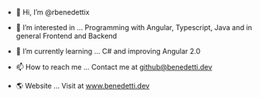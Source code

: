 - 👋 Hi, I’m @rbenedettix

- 👀 I’m interested in ...
Programming with Angular, Typescript, Java and in general Frontend and Backend

- 🌱 I’m currently learning ...
C# and improving Angular 2.0

- 📫 How to reach me ...
Contact me at github@benedetti.dev

- 🌎 Website ...
Visit at www.benedetti.dev
